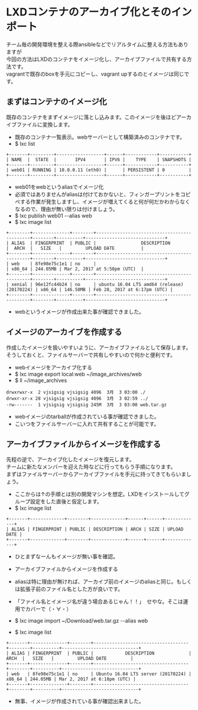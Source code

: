 LXDコンテナのアーカイブ化とそのインポート
====================================================

チーム毎の開発環境を整える際ansibleなどでリアルタイムに整える方法もありますが  
今回の方法はLXDのコンテナをイメージ化し、アーカイブファイルで共有する方法です。  
vagrantで既存のboxを手元にコピーし、vagrant upするのとイメージは同じです。


## まずはコンテナのイメージ化
既存のコンテナをまずイメージに落とし込みます。このイメージを後ほどアーカイブファイルに変換します。

+ 既存のコンテナ一覧表示。webサーバーとして構築済みのコンテナです。
 + $ lxc list
```
+-------+---------+------------------+------+------------+-----------+
| NAME  |  STATE  |       IPV4       | IPV6 |    TYPE    | SNAPSHOTS |
+-------+---------+------------------+------+------------+-----------+
| web01 | RUNNING | 10.0.0.11 (eth0) |      | PERSISTENT | 0         |
+-------+---------+------------------+------+------------+-----------+
```

+ web01をwebというaliasでイメージ化
+ 必須ではありませんがaliasは付けておかないと、フィンガープリントをコピペする作業が発生しますし、イメージが増えてくると何が何だかわからなくなるので、理由が無い限りは付けましょう。
 + $ lxc publish web01 --alias web
 + $ lxc image list
```
+--------+--------------+--------+---------------------------------------------+--------+----------+------------------------------+
| ALIAS  | FINGERPRINT  | PUBLIC |                 DESCRIPTION                 |  ARCH  |   SIZE   |         UPLOAD DATE          |
+--------+--------------+--------+---------------------------------------------+--------+----------+------------------------------+
| web    | 8fe98e75c1e1 | no     |                                             | x86_64 | 244.05MB | Mar 2, 2017 at 5:50pm (UTC)  |
+--------+--------------+--------+---------------------------------------------+--------+----------+------------------------------+
| xenial | 96e12fc44b24 | no     | ubuntu 16.04 LTS amd64 (release) (20170224) | x86_64 | 146.50MB | Feb 28, 2017 at 6:17pm (UTC) |
+--------+--------------+--------+---------------------------------------------+--------+----------+------------------------------+
```
+ webというイメージが作成出来た事が確認できました。


## イメージのアーカイブを作成する
作成したイメージを扱いやすいように、アーカイブファイルとして保存します。  
そうしておくと、ファイルサーバーで共有しやすいので何かと便利です。

+ webイメージをアーカイブ化する
 + $ lxc image export local:web ~/image_archives/web
 + $ ll ~/image_archives
```
drwxrwxr-x  2 vjsigsig vjsigsig 4096  3月  3 03:00 ./
drwxr-xr-x 28 vjsigsig vjsigsig 4096  3月  3 02:59 ../
-rw-------  1 vjsigsig vjsigsig 245M  3月  3 03:00 web.tar.gz
```
+ webイメージのtarballが作成されている事が確認できました。  
+ こいつをファイルサーバーに入れて共有することが可能です。


## アーカイブファイルからイメージを作成する
先程の逆で、アーカイブ化したイメージを復元します。  
チームに新たなメンバーを迎えた時などに行ってもらう手順になります。  
まずはファイルサーバーからアーカイブファイルを手元に持ってきてもらいましょう。

+ ここからは↑の手順とは別の開発マシンを想定。LXDをインストールしてグループ設定をした直後と仮定します。
 + $ lxc image list
```
+-------+-------------+--------+-------------+------+------+-------------+
| ALIAS | FINGERPRINT | PUBLIC | DESCRIPTION | ARCH | SIZE | UPLOAD DATE |
+-------+-------------+--------+-------------+------+------+-------------+
```
+ ひとまずなーんもイメージが無い事を確認。

+ アーカイブファイルからイメージを作成する
+ aliasは特に理由が無ければ、アーカイブ前のイメージのaliasと同じ。もしくは拡張子前のファイル名とした方が良いです。
+ 「ファイル名とイメージ名が違う場合あるじゃん！！」　せやな。そこは運用でカバーで（・∀・）
 + $ lxc image import ~/Download/web.tar.gz --alias web
 + $ lxc image list
```
+-------+--------------+--------+------------------------------------+--------+----------+-----------------------------+
| ALIAS | FINGERPRINT  | PUBLIC |            DESCRIPTION             |  ARCH  |   SIZE   |         UPLOAD DATE         |
+-------+--------------+--------+------------------------------------+--------+----------+-----------------------------+
| web   | 8fe98e75c1e1 | no     | Ubuntu 16.04 LTS server (20170224) | x86_64 | 244.05MB | Mar 2, 2017 at 6:18pm (UTC) |
+-------+--------------+--------+------------------------------------+--------+----------+-----------------------------+
```
+ 無事、イメージが作成されている事が確認出来ました。


